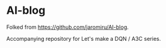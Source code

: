 # AI-blog
Folked from https://github.com/jaromiru/AI-blog.

Accompanying repository for Let's make a DQN / A3C series.
